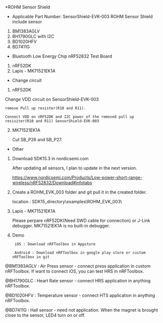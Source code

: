 *ROHM Sensor Shield

- Applicable Part Number: SensorShield-EVK-003
    ROHM Sensor Shield include sensor
1. BM1383AGLV
2. BH1790GLC with I2C
3. BD1020HFV
4. BD7411G


- Bluetooth Low Energy Chip
    nRF52832
Test Board
1. nRF52DK
2. Lapis - MK71521EK1A


- Change circuit
1. nRF52DK

Change VDD circuit on SensorShield-EVK-003

    remove Pull up resister(R10 and R11).
    
    Connect VDD on nRF52DK and I2C power of the removed pull up resisiter(R10 and R11) SensorShield-EVK-003

2. MK71521EK1A

    Cut SB_P26 and SB_P27.


- Other
1. Download SDK15.3 in nordicsemi.com 

    After updating all sensors, I plan to update in the next version.

    https://www.nordicsemi.com/Products/Low-power-short-range-wireless/nRF52832/Download#infotabs

2. Create a ROHM_EVK_003 folder and git pull it in the created folder.

    location : SDK15_directory\examples\ROHM_EVK_003\

3. Lapis - MK71521EK1A

    Please perpare nRF52DK(Need SWD cable for connection) or J-Link debugger. MK71521EK1A is no built-in debugger.

4. Demo

        iOS : Download nRFToolbox in Appstore 

        Android : Download nRFToolbox in google play store or custom nRFToolbox in git

@BM1383AGLV : Air Press sensor - connect press application in custom nRFToolbox. If want to connect iOS, you can test HRS in nRFToolbox.

@BH1790GLC : Heart Rate sensor - connect HRS application in anything nRFToolbox.

@BD1020HFV : Temperature sensor - connect HTS application in anything nRFToolbox.

@BD7411G : Hall sensor - need not application. When the magnet is brought close to the sensor, LED4 turn on or off.
